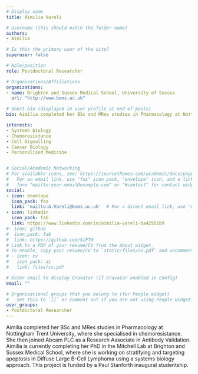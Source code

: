 ```yaml
---
# Display name
title: Aimilia Vareli

# Username (this should match the folder name)
authors:
- Aimilia

# Is this the primary user of the site?
superuser: false

# Role/position
role: Postdoctoral Researcher

# Organizations/Affiliations
organizations:
- name: Brighton and Sussex Medical School, University of Sussex
  url: "http://www.bsms.ac.uk"

# Short bio (displayed in user profile at end of posts)
bio: Aimilia completed her BSc and MRes studies in Pharmacology at Nottingham Trent University, where she specialised in chemoresistance. She then joined Abcam PLC as a Research Associate in Antibody Validation. Aimilia is currently completing her PhD in the Mitchell Lab at Brighton and Sussex Medical School, where she is working on stratifying and targeting apoptosis in Diffuse Large B-Cell Lymphoma using a systems biology approach. This project is funded by a Paul Stanforth inaugural studentship.

interests:
- Systems biology 
- Chemoresistance
- Cell Signalling 
- Cancer Biology
- Personalised Medicine


# Social/Academic Networking
# For available icons, see: https://sourcethemes.com/academic/docs/page-builder/#icons
#   For an email link, use "fas" icon pack, "envelope" icon, and a link in the
#   form "mailto:your-email@example.com" or "#contact" for contact widget.
social:
- icon: envelope
  icon_pack: fas
  link: 'mailto:A.Vareli@bsms.ac.uk'  # For a direct email link, use "mailto:".
- icon: linkedin
  icon_pack: fab
  link: https://www.linkedin.com/in/aimilia-vareli-ba42551b9
#- icon: github
#  icon_pack: fab
#  link: https://github.com/SiFTW
# Link to a PDF of your resume/CV from the About widget.
# To enable, copy your resume/CV to `static/files/cv.pdf` and uncomment the lines below.
# - icon: cv
#   icon_pack: ai
#   link: files/cv.pdf

# Enter email to display Gravatar (if Gravatar enabled in Config)
email: ""

# Organizational groups that you belong to (for People widget)
#   Set this to `[]` or comment out if you are not using People widget.
user_groups:
- Postdoctoral Researcher
---
```

 
Aimilia completed her BSc and MRes studies in Pharmacology at Nottingham Trent University, where she specialised in chemoresistance. She then joined Abcam PLC as a Research Associate in Antibody Validation. Aimilia is currently completing her PhD in the Mitchell Lab at Brighton and Sussex Medical School, where she is working on stratifying and targeting apoptosis in Diffuse Large B-Cell Lymphoma using a systems biology approach. This project is funded by a Paul Stanforth inaugural studentship.
